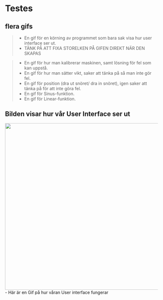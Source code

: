 # Testes

## flera gifs
> - En gif för en körning av programmet som bara sak visa hur user interface ser ut.
> - TÄNK PÅ ATT FIXA STORELKEN PÅ GIFEN DIREKT NÄR DEN SKAPAS 

> - En gif för hur man kalibrerar maskinen, samt lösning för fel som kan uppstå.
> - En gif för hur man sätter vikt, saker att tänka på så man inte gör fel.
> - En gif för position (dra ut snöret/ dra in snöret), igen saker att tänka på för att inte göra fel.
> - En gif för Sinus-funktion.
> - En gif för Linear-funktion.

## Bilden visar hur vår User Interface ser ut
<p float="left">
  <img src="https://raw.githubusercontent.com/HugoPersson01/Project-Course-2-KTH-Digital-Training-Equipment/main/pictures/test2.gif" width="550" />
  <span style = "margin-left": 10 xp;"> 
    - Här är en Gif på hur våran User interface fungerar
  </span>
</p>


